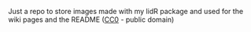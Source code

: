 Just a repo to store images made with my lidR package and used for the wiki pages and the README ([CC0](https://creativecommons.org/publicdomain/zero/1.0/) - public domain)
